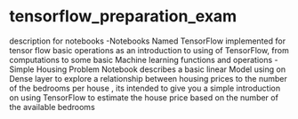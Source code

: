 # tensorflow_preparation_exam
description for notebooks 
-Notebooks Named TensorFlow implemented for tensor flow basic operations as an introduction to using of TensorFlow, from computations to some basic Machine learning functions and operations 
-Simple Housing Problem Notebook describes a basic linear Model using on Dense layer to explore a relationship between housing prices to the number of the bedrooms per house , its intended to give you a simple introduction on using TensorFlow to estimate the house price based on the number of the available bedrooms 

